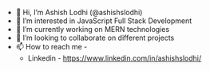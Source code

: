 - 👋 Hi, I’m Ashish Lodhi (@ashishslodhi)
- 👀 I’m interested in JavaScript Full Stack Development
- 🌱 I’m currently working on MERN technologies
- 💞️ I’m looking to collaborate on different projects
- 📫 How to reach me - 
  -  Linkedin - https://www.linkedin.com/in/ashishslodhi/

